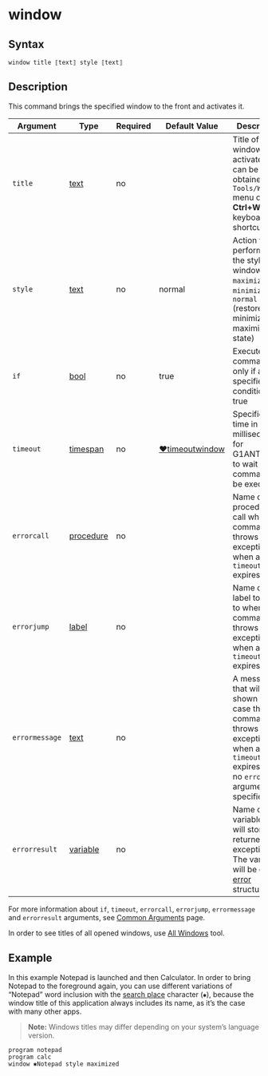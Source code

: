 # window

## Syntax

```G1ANT
window title ⟦text⟧ style ⟦text⟧
```

## Description

This command brings the specified window to the front and activates it.

| Argument | Type | Required | Default Value | Description |
| -------- | ---- | -------- | ------------- | ----------- |
|`title`| [text](../../G1ANT.Language/Structures/TextStructure.md) | no|  | Title of a window to activate. It can be obtained from `Tools/Windows` menu or with **Ctrl+W** keyboard shortcut |
|`style`| [text](../../G1ANT.Language/Structures/TextStructure.md) | no| normal | Action to perform on the style of a window: `maximize`, `minimize` or `normal` (restore from minimized or maximized state) |
| `if`           | [bool](../../G1ANT.Language/Structures/BooleanStructure.md) | no       | true                                                        | Executes the command only if a specified condition is true   |
| `timeout`      | [timespan](../../G1ANT.Language/Structures/TimeSpanStructure.md) | no       | [♥timeoutwindow](../Variables/TimeoutWindowVariable.md) | Specifies time in milliseconds for G1ANT.Robot to wait for the command to be executed |
| `errorcall`    | [procedure](../../G1ANT.Language/Structures/ProcedureStructure.md) | no       |                                                             | Name of a procedure to call when the command throws an exception or when a given `timeout` expires |
| `errorjump`    | [label](../../G1ANT.Language/Structures/LabelStructure.md) | no       |                                                             | Name of the label to jump to when the command throws an exception or when a given `timeout` expires |
| `errormessage` | [text](../../G1ANT.Language/Structures/TextStructure.md) | no       |                                                             | A message that will be shown in case the command throws an exception or when a given `timeout` expires, and no `errorjump` argument is specified |
| `errorresult`  | [variable](../../G1ANT.Language/Structures/VariableStructure.md) | no       |                                                             | Name of a variable that will store the returned exception. The variable will be of [error](../../G1ANT.Language/Structures/ErrorStructure.md) structure  |

For more information about `if`, `timeout`, `errorcall`, `errorjump`, `errormessage` and `errorresult` arguments, see [Common Arguments](../../../appendices/common-arguments.md) page.

In order to see titles of all opened windows, use [All Windows](../../../g1ant.robot-window/auxiliary-windows/all-windows.md) tool.

## Example

In this example Notepad is launched and then Calculator. In order to bring Notepad to the foreground again, you can use different variations of “Notepad” word inclusion with the [search place](../../../appendices/special-characters/search-place.md) character (`✱`), because the window title of this application always includes its name, as it’s the case with many other apps.

> **Note:** Windows titles may differ depending on your system’s language version.

```G1ANT
program notepad
program calc
window ✱Notepad style maximized
```


